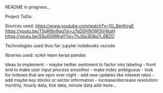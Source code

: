 README in progress...

Project ToDo:
    

Sources used:
    https://www.youtube.com/watch?v=1O_BenficgE
    https://youtu.be/T5pRlIbr6gg?si=z7gD0H90WGIV4tqH
    https://youtu.be/SSu00IRRraY?si=ThJSp3D8q7j_6BZO

Technologies used thus far:
    jupyter notebooks
    vscode
    
libraries used:
    scikit-learn
    keras
    pandas

ideas to implement:
    - maybe twitter sentiment to factor into labeling
    - front end to make user input process smoother
    - make index ambiguous
    - look for indexes that are oprn over night
    - add new updates like interest rates
    - add maybe key stocks or sector information
    - increase/decrease resolution: monthly, hourly data, tick data, minute data
    add more...
